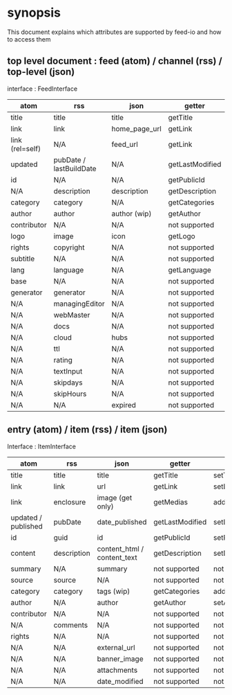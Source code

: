 # synopsis

This document explains which attributes are supported by feed-io and how to access them

## top level document : feed (atom) / channel (rss) / top-level (json)

interface : FeedInterface

| atom            | rss                     | json          | getter          | setter          |
| --------------- | ----------------------- | ------------- | --------------- | --------------- |
| title           | title                   | title         | getTitle        | setTitle        |
| link            | link                    | home_page_url | getLink         | setLink         |
| link (rel=self) | N/A                     | feed_url      | getLink         | setLink         |
| updated         | pubDate / lastBuildDate | N/A           | getLastModified | setLastModified |
| id              | N/A                     | N/A           | getPublicId     | setPublicId     |
| N/A             | description             | description   | getDescription  | setDescription  |
| category        | category                | N/A           | getCategories   | addCategory     |
| author          | author                  | author (wip)  | getAuthor       | setAuthor       |
| contributor     | N/A                     | N/A           | not supported   | not supported   |
| logo            | image                   | icon          | getLogo         | setLogo         |
| rights          | copyright               | N/A           | not supported   | not supported   |
| subtitle        | N/A                     | N/A           | not supported   | not supported   |
| lang            | language                | N/A           | getLanguage     | setLanguage     |
| base            | N/A                     | N/A           | not supported   | not supported   |
| generator       | generator               | N/A           | not supported   | not supported   |
| N/A             | managingEditor          | N/A           | not supported   | not supported   |
| N/A             | webMaster               | N/A           | not supported   | not supported   |
| N/A             | docs                    | N/A           | not supported   | not supported   |
| N/A             | cloud                   | hubs          | not supported   | not supported   |
| N/A             | ttl                     | N/A           | not supported   | not supported   |
| N/A             | rating                  | N/A           | not supported   | not supported   |
| N/A             | textInput               | N/A           | not supported   | not supported   |
| N/A             | skipdays                | N/A           | not supported   | not supported   |
| N/A             | skipHours               | N/A           | not supported   | not supported   |
| N/A             | N/A                     | expired       | not supported   | not supported   |

## entry (atom) / item (rss) / item (json)

Interface : ItemInterface

| atom                | rss         | json                        | getter          | setter          |
| ------------------- | ----------- | --------------------------- | --------------- | --------------- |
| title               | title       | title                       | getTitle        | setTitle        |
| link                | link        | url                         | getLink         | setLink         |
| link                | enclosure   | image (get only)            | getMedias       | addMedia        |
| updated / published | pubDate     | date_published              | getLastModified | setLastModified |
| id                  | guid        | id                          | getPublicId     | setPublicId     |
| content             | description | content_html / content_text | getDescription  | setDescription  |
| summary             | N/A         | summary                     | not supported   | not supported   |
| source              | source      | N/A                         | not supported   | not supported   |
| category            | category    | tags (wip)                  | getCategories   | addCategory     |
| author              | N/A         | author                      | getAuthor       | setAuthor       |
| contributor         | N/A         | N/A                         | not supported   | not supported   |
| N/A                 | comments    | N/A                         | not supported   | not supported   |
| rights              | N/A         | N/A                         | not supported   | not supported   |
| N/A                 | N/A         | external_url                | not supported   | not supported   |
| N/A                 | N/A         | banner_image                | not supported   | not supported   |
| N/A                 | N/A         | attachments                 | not supported   | not supported   |
| N/A                 | N/A         | date_modified               | not supported   | not supported   |

